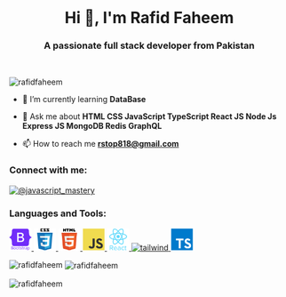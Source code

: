 <img src="https://user-images.githubusercontent.com/65373279/148280039-301b677b-74e7-49f8-af75-15e7c9253d74.png" alt="">
<h1 align="center">Hi 👋, I'm Rafid Faheem</h1>
<h3 align="center">A passionate full stack developer from Pakistan</h3>
<img src="https://encrypted-tbn0.gstatic.com/images?q=tbn:ANd9GcTQdhroUP3JxhPZili5XdUJ90lrDecNaiDm2w&s" alt=""> <img src="https://encrypted-tbn0.gstatic.com/images?q=tbn:ANd9GcSotTFsM24FS8CV1jb8CYZcaPWYiQZTi1YEFw&s" alt="">
<img src="https://encrypted-tbn0.gstatic.com/images?q=tbn:ANd9GcQs2dEGKznfM0aCa-VSRYfFqpLbQnPOQ5MI_w&s" alt=""> <img src="https://encrypted-tbn0.gstatic.com/images?q=tbn:ANd9GcSpn0tEIzsZp7K6KfDG_Aj0X_1vD4R_ZI2ZzQ&s" alt="">



<p align="left"> <img src="https://komarev.com/ghpvc/?username=rafidfaheem&label=Profile%20views&color=0e75b6&style=flat" alt="rafidfaheem" /> </p>

- 🌱 I’m currently learning **DataBase**

- 💬 Ask me about **HTML CSS JavaScript TypeScript React JS Node Js Express JS MongoDB Redis GraphQL**

- 📫 How to reach me **rstop818@gmail.com**

<h3 align="left">Connect with me:</h3>
<p align="left">
<a href="https://instagram.com/@javascript_mastery" target="blank"><img align="center" src="https://raw.githubusercontent.com/rahuldkjain/github-profile-readme-generator/master/src/images/icons/Social/instagram.svg" alt="@javascript_mastery" height="30" width="40" /></a>
</p>

<h3 align="left">Languages and Tools:</h3>
<p align="left"> <a href="https://getbootstrap.com" target="_blank" rel="noreferrer"> <img src="https://raw.githubusercontent.com/devicons/devicon/master/icons/bootstrap/bootstrap-plain-wordmark.svg" alt="bootstrap" width="40" height="40"/> </a> <a href="https://www.w3schools.com/css/" target="_blank" rel="noreferrer"> <img src="https://raw.githubusercontent.com/devicons/devicon/master/icons/css3/css3-original-wordmark.svg" alt="css3" width="40" height="40"/> </a> <a href="https://www.w3.org/html/" target="_blank" rel="noreferrer"> <img src="https://raw.githubusercontent.com/devicons/devicon/master/icons/html5/html5-original-wordmark.svg" alt="html5" width="40" height="40"/> </a> <a href="https://developer.mozilla.org/en-US/docs/Web/JavaScript" target="_blank" rel="noreferrer"> <img src="https://raw.githubusercontent.com/devicons/devicon/master/icons/javascript/javascript-original.svg" alt="javascript" width="40" height="40"/> </a> <a href="https://reactjs.org/" target="_blank" rel="noreferrer"> <img src="https://raw.githubusercontent.com/devicons/devicon/master/icons/react/react-original-wordmark.svg" alt="react" width="40" height="40"/> </a> <a href="https://tailwindcss.com/" target="_blank" rel="noreferrer"> <img src="https://www.vectorlogo.zone/logos/tailwindcss/tailwindcss-icon.svg" alt="tailwind" width="40" height="40"/> </a> <a href="https://www.typescriptlang.org/" target="_blank" rel="noreferrer"> <img src="https://raw.githubusercontent.com/devicons/devicon/master/icons/typescript/typescript-original.svg" alt="typescript" width="40" height="40"/> </a>  
</p>

<p><img align="left" src="https://github-readme-stats.vercel.app/api/top-langs?username=rafidfaheem&show_icons=true&locale=en&layout=compact" alt="rafidfaheem" /></p>

<p>&nbsp;<img align="center" src="https://github-readme-stats.vercel.app/api?username=rafidfaheem&show_icons=true&locale=en" alt="rafidfaheem" /></p>

<p><img align="center" src="https://github-readme-streak-stats.herokuapp.com/?user=rafidfaheem&" alt="rafidfaheem" /></p>
